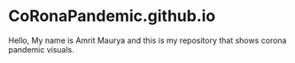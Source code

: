 # CoRonaPandemic.github.io
Hello, My name is Amrit Maurya and this is my repository that shows corona pandemic visuals. 
